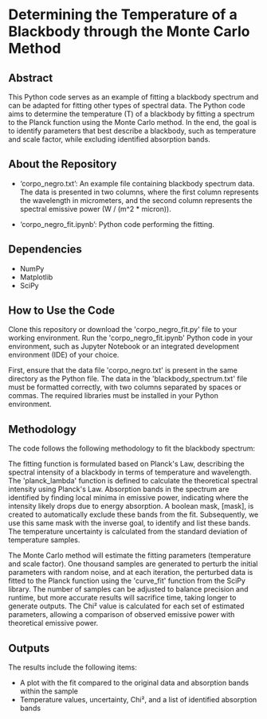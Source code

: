 # Determining the Temperature of a Blackbody through the Monte Carlo Method

## Abstract

This Python code serves as an example of fitting a blackbody spectrum and can be adapted for fitting other types of spectral data. The Python code aims to determine the temperature (T) of a blackbody by fitting a spectrum to the Planck function using the Monte Carlo method. In the end, the goal is to identify parameters that best describe a blackbody, such as temperature and scale factor, while excluding identified absorption bands.

## About the Repository

- ‘corpo_negro.txt’: An example file containing blackbody spectrum data. The data is presented in two columns, where the first column represents the wavelength in micrometers, and the second column represents the spectral emissive power (W / (m^2 * micron)).

- ‘corpo_negro_fit.ipynb’: Python code performing the fitting.

## Dependencies

- NumPy
- Matplotlib
- SciPy

## How to Use the Code

Clone this repository or download the 'corpo_negro_fit.py' file to your working environment. Run the 'corpo_negro_fit.ipynb' Python code in your environment, such as Jupyter Notebook or an integrated development environment (IDE) of your choice.

First, ensure that the data file 'corpo_negro.txt' is present in the same directory as the Python file. The data in the 'blackbody_spectrum.txt' file must be formatted correctly, with two columns separated by spaces or commas. The required libraries must be installed in your Python environment.

## Methodology

The code follows the following methodology to fit the blackbody spectrum:

The fitting function is formulated based on Planck's Law, describing the spectral intensity of a blackbody in terms of temperature and wavelength. The 'planck_lambda' function is defined to calculate the theoretical spectral intensity using Planck's Law. Absorption bands in the spectrum are identified by finding local minima in emissive power, indicating where the intensity likely drops due to energy absorption. A boolean mask, [mask], is created to automatically exclude these bands from the fit. Subsequently, we use this same mask with the inverse goal, to identify and list these bands. The temperature uncertainty is calculated from the standard deviation of temperature samples.

The Monte Carlo method will estimate the fitting parameters (temperature and scale factor). One thousand samples are generated to perturb the initial parameters with random noise, and at each iteration, the perturbed data is fitted to the Planck function using the 'curve_fit' function from the SciPy library. The number of samples can be adjusted to balance precision and runtime, but more accurate results will sacrifice time, taking longer to generate outputs. The Chi² value is calculated for each set of estimated parameters, allowing a comparison of observed emissive power with theoretical emissive power.


## Outputs

The results include the following items:

- A plot with the fit compared to the original data and absorption bands within the sample
- Temperature values, uncertainty, Chi², and a list of identified absorption bands
